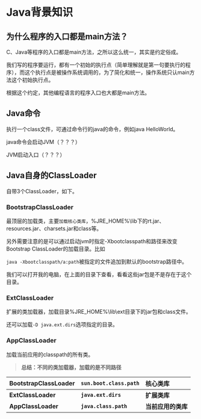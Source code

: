 # Java背景知识

## 为什么程序的入口都是main方法？

C、Java等程序的入口都是main方法，之所以这么统一，其实是约定俗成。

我们写的程序要运行，都有一个初始的执行点（简单理解就是第一句要执行的程序），而这个执行点是被操作系统调用的，为了简化和统一，操作系统只认main方法这个初始执行点。

根据这个约定，其他编程语言的程序入口也大都是main方法。

## Java命令

执行一个class文件，可通过命令行的java的命令，例如java HelloWorld。

java命令会启动JVM（？？？）

JVM启动入口（？？？）

## Java自身的ClassLoader

自带3个ClassLoader，如下。

### **BootstrapClassLoader**

最顶层的加载类，主要`加载核心类库`，%JRE\_HOME%\lib下的rt.jar、resources.jar、charsets.jar和class等。

另外需要注意的是可以通过启动jvm时指定-Xbootclasspath和路径来改变Bootstrap ClassLoader的加载目录。比如

`java -Xbootclasspath/a:path`被指定的文件追加到默认的bootstrap路径中。

我们可以打开我的电脑，在上面的目录下查看，看看这些jar包是不是存在于这个目录。

### ExtClassLoader

扩展的类加载器，加载目录%JRE\_HOME%\lib\ext目录下的jar包和class文件。

还可以加载`-D java.ext.dirs`选项指定的目录。

### AppClassLoader

加载当前应用的classpath的所有类。

> **总结：不同的类加载器，加载的是不同路径**

| **BootstrapClassLoader** | **`sun.boot.class.path`** | 核心类库 |
| :--- | :--- | :--- |
| **ExtClassLoader** | **`java.ext.dirs`** | **扩展类库** |
| **AppClassLoader** | **`java.class.path`** | **当前应用的类库** |




